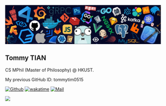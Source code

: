 <div align="center">
    <img src="./assets/background.jpeg" alt="Gopher!">
</div>

## Tommy TIAN

<!-- [![Typing SVG](https://readme-typing-svg.herokuapp.com/?lines=Hello+World!;This+is+Tommy+TIAN~)](https://git.io/typing-svg) -->

CS MPhil (Master of Philosophy) @ HKUST.

My previous GitHub ID: tommytim0515

<!-- ![](https://komarev.com/ghpvc/?username=tommytim0515&color=blue) -->
[![Github](https://img.shields.io/github/followers/txaty?label=Follow)](https://github.com/txaty)
[![wakatime](https://wakatime.com/badge/user/dde53937-3285-4b32-b8eb-b39420ffc16e.svg)](https://wakatime.com/@dde53937-3285-4b32-b8eb-b39420ffc16e)
[![Mail](https://img.shields.io/badge/-tommytian15@gmail.com-black?style=social&logo=gmail&logoColor=red&link=)](tommytian15@gmail.com)
<!-- ![status](https://badge.stateful.com/tommytim0515/status.svg) -->

<img src="https://github-readme-stats.vercel.app/api?username=txaty&count_private=true">

<!-- <p float="left">
<img src="https://github-readme-stats.vercel.app/api?username=txaty&count_private=true" height="180">
<img src="https://api.githubtrends.io/user/svg/tommytim0515/langs?time_range=one_year&include_private=True&loc_metric=changed&compact=True&theme=classic" height="180">
</p> -->

 
